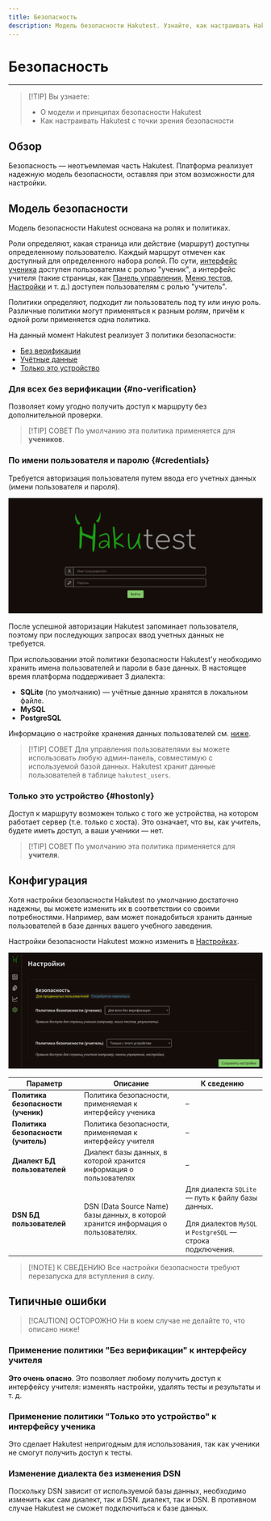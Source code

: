 ```yaml
---
title: Безопасность
description: Модель безопасности Hakutest. Узнайте, как настраивать Hakutest с точки зрения безопасности
---
```


# Безопасность

---

> [!TIP] Вы узнаете:
>
> -   О модели и принципах безопасности Hakutest
> -   Как настраивать Hakutest с точки зрения безопасности

## Обзор

Безопасность &mdash; неотъемлемая часть Hakutest. Платформа реализует надежную модель
безопасности, оставляя при этом возможности для настройки.

## Модель безопасности

Модель безопасности Hakutest основана на ролях и политиках.

Роли определяют, какая страница или действие (маршрут) доступны определенному
пользователю. Каждый маршрут отмечен как доступный для определенного набора
ролей. По сути, [интерфейс ученика](/ru/handbook/guide/06-student-perspective)
доступен пользователям с ролью "ученик", а интерфейс учителя (такие страницы,
как [Панель управления](/ru/handbook/guide/02-dashboard), [Меню
тестов](/ru/handbook/guide/03-tests#tests-menu),
[Настройки](/ru/handbook/guide/05-settings) и т. д.) доступен пользователям с
ролью "учитель".

Политики определяют, подходит ли пользователь под ту или иную роль. Различные
политики могут применяться к разным ролям, причём к одной роли применяется одна
политика.

На данный момент Hakutest реализует 3 политики безопасности:

-   [Без верификации](#no-verification)
-   [Учётные данные](#credentials)
-   [Только это устройство](#hostonly)

### Для всех без верификации {#no-verification}

Позволяет кому угодно получить доступ к маршруту без дополнительной проверки.

> [!TIP] СОВЕТ
> По умолчанию эта политика применяется для **учеников**.

### По имени пользователя и паролю {#credentials}

Требуется авторизация пользователя путем ввода его учетных данных (имени
пользователя и пароля).

![Страница авторизации](./img/auth.png)

После успешной авторизации Hakutest запоминает пользователя, поэтому при
последующих запросах ввод учетных данных не требуется.

При использовании этой политики безопасности Hakutest'у необходимо хранить имена
пользователей и пароли в базе данных. В настоящее время платформа поддерживает
3 диалекта:

-   **SQLite** (по умолчанию) &mdash; учётные данные хранятся в локальном файле.
-   **MySQL**
-   **PostgreSQL**

Информацию о настройке хранения данных пользователей см. [ниже](#конфигурация).

> [!TIP] СОВЕТ
> Для управления пользователями вы можете использовать любую админ-панель,
> совместимую с используемой базой данных. Hakutest хранит данные пользователей
> в таблице `hakutest_users`.

### Только это устройство {#hostonly}

Доступ к маршруту возможен только с того же устройства, на котором работает
сервер (т.е. только с хоста). Это означает, что вы, как учитель, будете иметь
доступ, а ваши ученики &mdash; нет.

> [!TIP] СОВЕТ
> По умолчанию эта политика применяется для **учителя**.

## Конфигурация

Хотя настройки безопасности Hakutest по умолчанию достаточно надежны, вы можете
изменить их в соответствии со своими потребностями. Например, вам может
понадобиться хранить данные пользователей в базе данных вашего учебного
заведения.

Настройки безопасности Hakutest можно изменить в
[Настройках](/ru/handbook/guide/05-settings).

![Настройки безопасности](./img/security-settings.png)

| Параметр                            | Описание                                                                           | К сведению                                                                                                                      |
| ----------------------------------- | ---------------------------------------------------------------------------------- | ------------------------------------------------------------------------------------------------------------------------------- |
| **Политика безопасности (ученик)**  | Политика безопасности, применяемая к интерфейсу ученика                            | &ndash;                                                                                                                         |
| **Политика безопасности (учитель)** | Политика безопасности, применяемая к интерфейсу учителя                            | &ndash;                                                                                                                         |
| **Диалект БД пользователей**        | Диалект базы данных, в которой хранится информация о пользователях                 | &ndash;                                                                                                                         |
| **DSN БД пользователей**            | DSN (Data Source Name) базы данных, в которой хранится информация о пользователях. | Для диалекта `SQLite` &mdash; путь к файлу базы данных.<br><br>Для диалектов `MySQL` и `PostgreSQL` &mdash; строка подключения. |

> [!NOTE] К СВЕДЕНИЮ
> Все настройки безопасности требуют перезапуска для вступления в силу.

## Типичные ошибки

> [!CAUTION] ОСТОРОЖНО
> Ни в коем случае не делайте то, что описано ниже!

### Применение политики "Без верификации" к интерфейсу учителя

**Это очень опасно**. Это позволяет любому получить доступ к интерфейсу
учителя: изменять настройки, удалять тесты и результаты и т. д.

### Применение политики "Только это устройство" к интерфейсу ученика

Это сделает Hakutest непригодным для использования, так как ученики не смогут
получить доступ к тесты.

### Изменение диалекта без изменения DSN

Поскольку DSN зависит от используемой базы данных, необходимо изменить как сам
диалект, так и DSN. диалект, так и DSN. В противном случае Hakutest не сможет
подключиться к базе данных.
